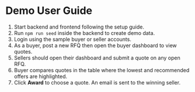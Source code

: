 # Demo User Guide

1. Start backend and frontend following the setup guide.
2. Run `npm run seed` inside the backend to create demo data.
3. Login using the sample buyer or seller accounts.
4. As a buyer, post a new RFQ then open the buyer dashboard to view quotes.
5. Sellers should open their dashboard and submit a quote on any open RFQ.
6. Buyer compares quotes in the table where the lowest and recommended offers are highlighted.
7. Click **Award** to choose a quote. An email is sent to the winning seller.
